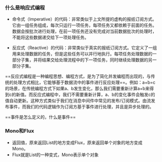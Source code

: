 ### 什么是响应式编程

- 命令式（Imperative）的代码：非常类似于上文所提的虚构的报纸订阅方式。它由一组任务组成，每次只运行一项任务，每项任务又都依赖于前面的任务。数据会按批次进行处理，在前一项任务还没有完成对当前数据批次的处理时，不能将这些数据递交给下一项处理任务。

- 反应式（Reactive）的代码：非常类似于真实的报纸订阅方式。它定义了一组用来处理数据的任务，但是这些任务可以并行地执行。每项任务处理数据的一部分子集，并将结果交给处理流程中的下一项任务，同时继续处理数据的另一部分子集。

==反应式编程是一种编程思想、编程方式，是为了简化并发编程而出现的，与传统的处理方式相比，它能够基于数据流中的事件进行反应处理==。例如：a+b=c的场景，在传统编程方式下如果a、b发生变化，那么我们需要重新计算a+b来得到c的新值。而反应式编程中，我们不需要重新计算，a、b的变化事件会触发c的值自动更新。这种方式类似于我们在消息中间件中常见的发布/订阅模式。由流发布事件，而我们的代码逻辑作为订阅方基于事件进行处理，并且是异步处理的。

==事件是怎么定义的，什么是事件==



### Mono和Flux

- 返回值，原来返回List<xxxx>的地方变成Flux<xxxx>，原来返回单个对象的地方变成Mono<xxxx>。
- Flux就是List的一种变式，Mono表示单个对象
